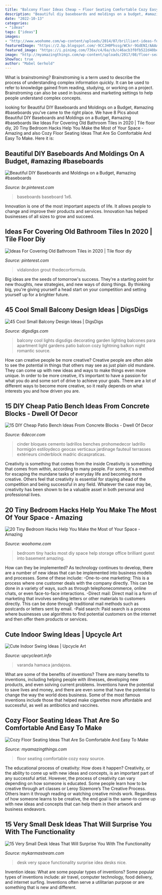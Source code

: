 ```yaml
---
title: "Balcony Floor Ideas Cheap ~ Floor Seating Comfortable Cozy Easy Source"
description: "Beautiful diy baseboards and moldings on a budget, #amazing #baseboards"
date: "2022-10-13"
categories:
- "ideas"
tags: ["ideas"]
images:
- "http://www.woohome.com/wp-content/uploads/2014/07/brilliant-ideas-for-tiny-bedroom-7.jpg"
featuredImage: "https://2.bp.blogspot.com/-9CCJH0Phssg/WCkr-9GdENI/AAAAAAAAwQY/p8q2gvWC35oxhf1CAyKGTAgc7eRR6QA9wCLcB/s1600/1313134.jpg"
featured_image: "https://i.pinimg.com/736x/c4/6a/cb/c46acb3f0fb522d40be4f1fed251921a.jpg"
image: "http://myamazingthings.com/wp-content/uploads/2017/08/floor-seating-12.jpg"
ShowToc: true
author: "Mabel Gerhold"
---
```



What is brainstroming?
Brainstroming is a term used to describe the process of understanding complex information quickly. It can be used to refer to knowledge gained from reading, studying, or working on a project. Brainstroming can also be used in business and marketing settings to help people understand complex concepts.

	

		
looking for Beautiful DIY Baseboards and Moldings on a Budget, #amazing #baseboards you've came to the right place. We have 8 Pics about Beautiful DIY Baseboards and Moldings on a Budget, #amazing #baseboards like Ideas For Covering Old Bathroom Tiles in 2020 | Tile floor diy, 20 Tiny Bedroom Hacks Help You Make the Most of Your Space - Amazing and also Cozy Floor Seating Ideas That Are So Comfortable And Easy To Make. Here it is:
		
    
## Beautiful DIY Baseboards And Moldings On A Budget, #amazing #baseboards

<img loading=lazy src="https://i.pinimg.com/736x/c4/6a/cb/c46acb3f0fb522d40be4f1fed251921a.jpg" onerror="this.onerror=null;this.src='https://tse4.mm.bing.net/th?id=OIP.6Dn7u6oS9BSbmdPY_UHXxQHaJ3&amp;pid=15.1';" alt="Beautiful DIY Baseboards and Moldings on a Budget, #amazing #baseboards">

_Source: br.pinterest.com_

>baseboards baseboard 1x6. 

	

Innovation is one of the most important aspects of life. It allows people to change and improve their products and services. Innovation has helped businesses of all sizes to grow and succeed.

    
## Ideas For Covering Old Bathroom Tiles In 2020 | Tile Floor Diy

<img loading=lazy src="https://i.pinimg.com/736x/ab/14/77/ab14778cd4109114acfaa014c5094dab.jpg" onerror="this.onerror=null;this.src='https://tse1.mm.bing.net/th?id=OIP.YYBIXAKgSzei9P5p7w7IbgHaKr&amp;pid=15.1';" alt="Ideas For Covering Old Bathroom Tiles in 2020 | Tile floor diy">

_Source: pinterest.com_

>vidalondon grout thedecorformula. 

	

Big ideas are the seeds of tomorrow's success. They're a starting point for new thoughts, new strategies, and new ways of doing things. By thinking big, you're giving yourself a head start on your competition and setting yourself up for a brighter future.

    
## 45 Cool Small Balcony Design Ideas | DigsDigs

<img loading=lazy src="http://www.digsdigs.com/photos/small-balcony-design-ideas-33.jpg" onerror="this.onerror=null;this.src='https://tse1.mm.bing.net/th?id=OIP.7ZL_oRtHOTygBv_GRurkNwHaL6&amp;pid=15.1';" alt="45 Cool Small Balcony Design Ideas | DigsDigs">

_Source: digsdigs.com_

>balcony cool lights digsdigs decorating garden lighting balcones para apartment light gardens patio balcon cozy lightning balkon night romantic source. 

	

How can creative people be more creative?
Creative people are often able to see the potential in things that others may see as just plain old mundane. They can come up with new ideas and ways to make things even more unique. In order to be more creative, it’s important to have a passion for what you do and some sort of drive to achieve your goals. There are a lot of different ways to become more creative, so it really depends on what interests you and how driven you are.

    
## 15 DIY Cheap Patio Bench Ideas From Concrete Blocks - Dwell Of Decor

<img loading=lazy src="https://2.bp.blogspot.com/-9CCJH0Phssg/WCkr-9GdENI/AAAAAAAAwQY/p8q2gvWC35oxhf1CAyKGTAgc7eRR6QA9wCLcB/s1600/1313134.jpg" onerror="this.onerror=null;this.src='https://tse1.mm.bing.net/th?id=OIP.dkdO7rL6iqucKebCsBwtBwHaJ4&amp;pid=15.1';" alt="15 DIY Cheap Patio Bench Ideas From Concrete Blocks - Dwell Of Decor">

_Source: 6decor.com_

>cinder bloques cemento ladrillos benches prohomedecor ladrillo hormigón estiloydeco geocax verticaux jardinage fauteuil terrasses extérieurs cinderblock madric dicaspraticas. 

	

Creativity is something that comes from the inside
Creativity is something that comes from within, according to many people. For some, it's a method for escaping the mundane tasks of everyday life and becoming more creative. Others feel that creativity is essential for staying ahead of the competition and being successful in any field. Whatever the case may be, creativity has been shown to be a valuable asset in both personal and professional lives.

    
## 20 Tiny Bedroom Hacks Help You Make The Most Of Your Space - Amazing

<img loading=lazy src="http://www.woohome.com/wp-content/uploads/2014/07/brilliant-ideas-for-tiny-bedroom-7.jpg" onerror="this.onerror=null;this.src='https://tse2.mm.bing.net/th?id=OIP.AIzMKQJ2pqMDsWZgmhpaZgHaN0&amp;pid=15.1';" alt="20 Tiny Bedroom Hacks Help You Make the Most of Your Space - Amazing">

_Source: woohome.com_

>bedroom tiny hacks most diy space help storage office brilliant guest into basement amazing. 

	

How can they be implemented?
As technology continues to develop, there are a number of new ideas that can be implemented into business models and processes. Some of these include: 
-One-to-one marketing: This is a process where one customer deals with the company directly. This can be done in a variety of ways, such as through telephonecommerce, online chats, or even face-to-face interactions. 
-Direct mail: Direct mail is a form of marketing that involves sending letters or other materials to customers directly. This can be done through traditional mail methods such as postcards or letters sent by email. 
-Paid search: Paid search is a process where businesses use algorithms to find potential customers on the internet and then offer them products or services.

    
## Cute Indoor Swing Ideas | Upcycle Art

<img loading=lazy src="https://www.upcycleart.info/wp-content/uploads/2015/11/Indoor-Home-Swing-Ideas.jpg" onerror="this.onerror=null;this.src='https://tse2.mm.bing.net/th?id=OIP.WSV_Qg72NdLqrqax5s3dsgHaKN&amp;pid=15.1';" alt="Cute Indoor Swing Ideas | Upcycle Art">

_Source: upcycleart.info_

>varanda hamaca jandajoss. 

	

What are some of the benefits of inventions?
There are many benefits to inventions, including helping people with illnesses, developing new products, and even solving current problems. Inventions have the potential to save lives and money, and there are even some that have the potential to change the way the world does business. Some of the most famous inventions include those that helped make cigarettes more affordable and successful, as well as antibiotics and vaccines.

    
## Cozy Floor Seating Ideas That Are So Comfortable And Easy To Make

<img loading=lazy src="http://myamazingthings.com/wp-content/uploads/2017/08/floor-seating-12.jpg" onerror="this.onerror=null;this.src='https://tse4.mm.bing.net/th?id=OIP.fa3hiXxr0yMPaPhSz2CmqwHaK1&amp;pid=15.1';" alt="Cozy Floor Seating Ideas That Are So Comfortable And Easy To Make">

_Source: myamazingthings.com_

>floor seating comfortable cozy easy source. 

	

The educational process of creativity: How does it happen?
Creativity, or the ability to come up with new ideas and concepts, is an important part of any successful artist. However, the process of creativity can vary depending on how someone is educated. Some people learn how to be creative through art classes or Leroy Sizemore’s The Creative Process. Others learn it through reading or watching creative minds work. Regardless of how someone learns to be creative, the end goal is the same-to come up with new ideas and concepts that can help them in their artwork and business endeavors.

    
## 15 Very Small Desk Ideas That Will Surprise You With The Functionality

<img loading=lazy src="https://mykarmastream.com/wp-content/uploads/2018/01/small-desk-ideas-12.jpg" onerror="this.onerror=null;this.src='https://tse1.mm.bing.net/th?id=OIP.ElxvzQNtoCTkxDXKHcPFjgHaLG&amp;pid=15.1';" alt="15 Very Small Desk Ideas That Will Surprise You With The Functionality">

_Source: mykarmastream.com_

>desk very space functionality surprise idea desks nice. 

	

Invention ideas: What are some popular types of inventions?
Some popular types of inventions include: air travel, computer technology, food delivery, and internet surfing. Inventions often serve a utilitarian purpose or are something that is new and different.

